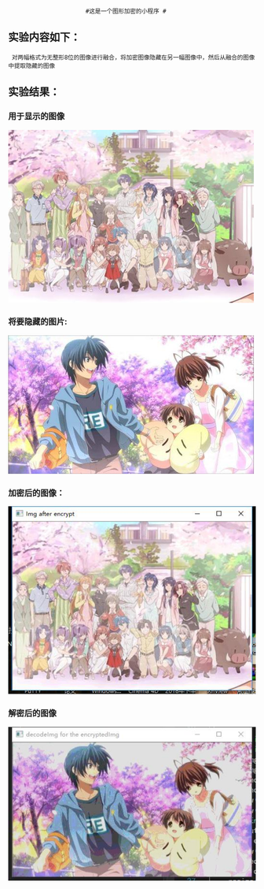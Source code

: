                           #这是一个图形加密的小程序 #
##  实验内容如下：  ##
     对两幅格式为无整形8位的图像进行融合，将加密图像隐藏在另一幅图像中，然后从融合的图像中提取隐藏的图像
## 实验结果： ##
### 用于显示的图像 ###
![](https://github.com/ZhongKang97/imgEncrypt/blob/master/srcImage/Clannad_2.jpg)
### 将要隐藏的图片: ###
![](https://github.com/ZhongKang97/imgEncrypt/blob/master/srcImage/Clannad_3.jpg)
### 加密后的图像：
![](https://github.com/ZhongKang97/imgEncrypt/blob/master/srcImage/img_afterEncrypt.jpg)
### 解密后的图像 ###
![](https://github.com/ZhongKang97/imgEncrypt/blob/master/srcImage/decodeImg.jpg)